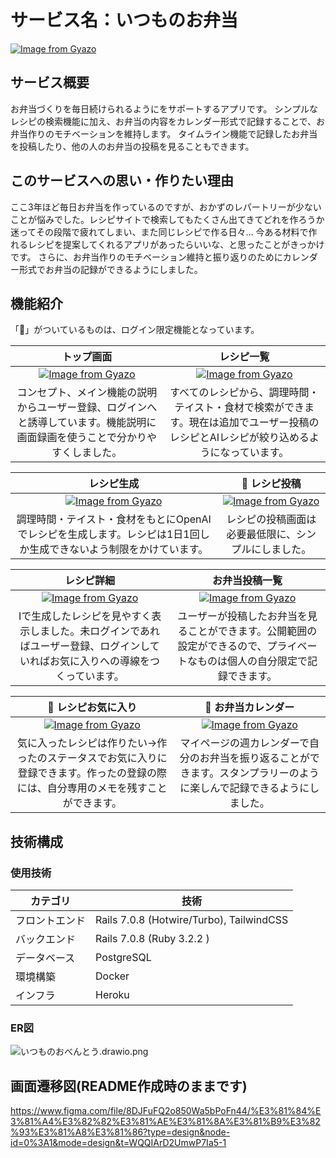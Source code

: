 # サービス名：いつものお弁当
[![Image from Gyazo](https://i.gyazo.com/14055a8490e40c304b10e3341c3e1496.png)](https://gyazo.com/14055a8490e40c304b10e3341c3e1496)

## サービス概要
お弁当づくりを毎日続けられるようにをサポートするアプリです。
シンプルなレシピの検索機能に加え、お弁当の内容をカレンダー形式で記録することで、お弁当作りのモチベーションを維持します。
タイムライン機能で記録したお弁当を投稿したり、他の人のお弁当の投稿を見ることもできます。

## このサービスへの思い・作りたい理由
ここ3年ほど毎日お弁当を作っているのですが、おかずのレパートリーが少ないことが悩みでした。レシピサイトで検索してもたくさん出てきてどれを作ろうか迷ってその段階で疲れてしまい、また同じレシピで作る日々...
今ある材料で作れるレシピを提案してくれるアプリがあったらいいな、と思ったことがきっかけです。
さらに、お弁当作りのモチベーション維持と振り返りのためにカレンダー形式でお弁当の記録ができるようにしました。

## 機能紹介
「👤」がついているものは、ログイン限定機能となっています。

|トップ画面| レシピ一覧 |
|:-:|:-:|
|[![Image from Gyazo](https://i.gyazo.com/3b4d71eb80ad99c6e3d0803af0ebaddb.gif)](https://gyazo.com/3b4d71eb80ad99c6e3d0803af0ebaddb)|[![Image from Gyazo](https://i.gyazo.com/abef5cc7ec1943cc7dea99ad8f267ba4.gif)](https://gyazo.com/abef5cc7ec1943cc7dea99ad8f267ba4)|
|コンセプト、メイン機能の説明からユーザー登録、ログインへと誘導しています。機能説明に画面録画を使うことで分かりやすくしました。|すべてのレシピから、調理時間・テイスト・食材で検索ができます。現在は追加でユーザー投稿のレシピとAIレシピが絞り込めるようになっています。|

|レシピ生成| 👤 レシピ投稿 |
|:-:|:-:|
|[![Image from Gyazo](https://i.gyazo.com/f3bc51d72c75e49871c743bc975453f7.gif)](https://gyazo.com/f3bc51d72c75e49871c743bc975453f7)|[![Image from Gyazo](https://i.gyazo.com/3b2cebc7a99ac21a7734b3cf8c0320e5.gif)](https://gyazo.com/3b2cebc7a99ac21a7734b3cf8c0320e5)|
|調理時間・テイスト・食材をもとにOpenAIでレシピを生成します。レシピは1日1回しか生成できないよう制限をかけています。|レシピの投稿画面は必要最低限に、シンプルにしました。|

|レシピ詳細|お弁当投稿一覧|
|:-:|:-:|
|[![Image from Gyazo](https://i.gyazo.com/d93f5b0b74981ff787f193d7a3cd562c.png)](https://gyazo.com/d93f5b0b74981ff787f193d7a3cd562c)|[![Image from Gyazo](https://i.gyazo.com/285d6183f1c4865ade45da12d2663858.jpg)](https://gyazo.com/285d6183f1c4865ade45da12d2663858)|
|Iで生成したレシピを見やすく表示しました。未ログインであればユーザー登録、ログインしていればお気に入りへの導線をつくっています。|ユーザーが投稿したお弁当を見ることができます。公開範囲の設定ができるので、プライベートなものは個人の自分限定で記録できます。|

|👤 レシピお気に入り|👤 お弁当カレンダー|
|:-:|:-:|
|[![Image from Gyazo](https://i.gyazo.com/a03df413d8732d17dcf52529ebcf833d.gif)](https://gyazo.com/a03df413d8732d17dcf52529ebcf833d)|[![Image from Gyazo](https://i.gyazo.com/ab2fe2a45cef3a25f9c888acfae13106.gif)](https://gyazo.com/ab2fe2a45cef3a25f9c888acfae13106)|
|気に入ったレシピは作りたい→作ったのステータスでお気に入りに登録できます。作ったの登録の際には、自分専用のメモを残すことができます。|マイページの週カレンダーで自分のお弁当を振り返ることができます。スタンプラリーのように楽しんで記録できるようにしました。|

## 技術構成
### 使用技術
| カテゴリ | 技術 |
| --- | --- |
| フロントエンド | Rails 7.0.8 (Hotwire/Turbo), TailwindCSS |
| バックエンド | Rails 7.0.8 (Ruby 3.2.2 ) |
| データベース | PostgreSQL |
| 環境構築 | Docker |
| インフラ | Heroku |


### ER図
![いつものおべんとう.drawio.png](https://qiita-image-store.s3.ap-northeast-1.amazonaws.com/0/2724148/fcdc5f83-61ca-2cb7-4212-e234ffe53b4f.png)


## 画面遷移図(README作成時のままです)
https://www.figma.com/file/8DJFuFQ2o850Wa5bPoFn44/%E3%81%84%E3%81%A4%E3%82%82%E3%81%AE%E3%81%8A%E3%81%B9%E3%82%93%E3%81%A8%E3%81%86?type=design&node-id=0%3A1&mode=design&t=WQQIArD2UmwP7Ia5-1
